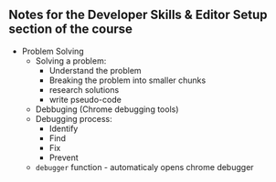 ## Notes for the Developer Skills & Editor Setup section of the course

- Problem Solving
  - Solving a problem:
    - Understand the problem
    - Breaking the problem into smaller chunks
    - research solutions
    - write pseudo-code
  - Debbuging (Chrome debugging tools)
  - Debugging process:
    - Identify
    - Find
    - Fix
    - Prevent
  - `debugger` function - automaticaly opens chrome debugger
